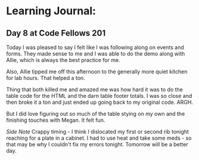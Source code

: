 # Learning Journal: 
## Day 8 at Code Fellows 201

Today I was pleased to say I felt like I was following along on events and forms. They made sense to me and I was able to do the demo along with Allie, which is always the best practice for me. 

Also, Allie tipped me off this afternoon to the generally more quiet kitchen for lab hours. That helped a ton. 

Thing that both killed me and amazed me was how hard it was to do the table code for the HTML and the darn table footer totals. I was so close and then broke it a ton and just ended up going back to my original code. ARGH. 

But I did love figuring out so much of the table stying on my own and the finishing touches with Megan. It felt fun. 

*Side Note*
Crappy timing - I think I dislocated my first or second rib tonight reaching for a plate in a cabinet. I had to use heat and take some meds - so that may be why I couldn't fix my errors tonight. Tomorrow will be a better day. 